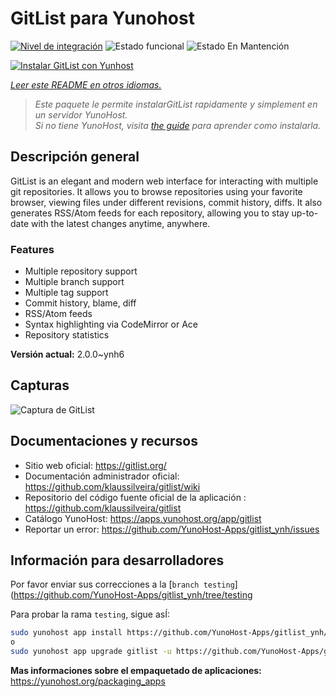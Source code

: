 <!--
Este archivo README esta generado automaticamente<https://github.com/YunoHost/apps/tree/master/tools/readme_generator>
No se debe editar a mano.
-->

# GitList para Yunohost

[![Nivel de integración](https://dash.yunohost.org/integration/gitlist.svg)](https://ci-apps.yunohost.org/ci/apps/gitlist/) ![Estado funcional](https://ci-apps.yunohost.org/ci/badges/gitlist.status.svg) ![Estado En Mantención](https://ci-apps.yunohost.org/ci/badges/gitlist.maintain.svg)

[![Instalar GitList con Yunhost](https://install-app.yunohost.org/install-with-yunohost.svg)](https://install-app.yunohost.org/?app=gitlist)

*[Leer este README en otros idiomas.](./ALL_README.md)*

> *Este paquete le permite instalarGitList rapidamente y simplement en un servidor YunoHost.*  
> *Si no tiene YunoHost, visita [the guide](https://yunohost.org/install) para aprender como instalarla.*

## Descripción general

GitList is an elegant and modern web interface for interacting with multiple git repositories. It allows you to browse repositories using your favorite browser, viewing files under different revisions, commit history, diffs. It also generates RSS/Atom feeds for each repository, allowing you to stay up-to-date with the latest changes anytime, anywhere.

### Features

- Multiple repository support
- Multiple branch support
- Multiple tag support
- Commit history, blame, diff
- RSS/Atom feeds
- Syntax highlighting via CodeMirror or Ace
- Repository statistics


**Versión actual:** 2.0.0~ynh6

## Capturas

![Captura de GitList](./doc/screenshots/screenshot.png)

## Documentaciones y recursos

- Sitio web oficial: <https://gitlist.org/>
- Documentación administrador oficial: <https://github.com/klaussilveira/gitlist/wiki>
- Repositorio del código fuente oficial de la aplicación : <https://github.com/klaussilveira/gitlist>
- Catálogo YunoHost: <https://apps.yunohost.org/app/gitlist>
- Reportar un error: <https://github.com/YunoHost-Apps/gitlist_ynh/issues>

## Información para desarrolladores

Por favor enviar sus correcciones a la [`branch testing`](https://github.com/YunoHost-Apps/gitlist_ynh/tree/testing

Para probar la rama `testing`, sigue asÍ:

```bash
sudo yunohost app install https://github.com/YunoHost-Apps/gitlist_ynh/tree/testing --debug
o
sudo yunohost app upgrade gitlist -u https://github.com/YunoHost-Apps/gitlist_ynh/tree/testing --debug
```

**Mas informaciones sobre el empaquetado de aplicaciones:** <https://yunohost.org/packaging_apps>
